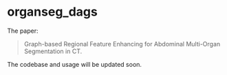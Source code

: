 # organseg_dags

The paper:
> Graph-based Regional Feature Enhancing for Abdominal Multi-Organ Segmentation in CT.

The codebase and usage will be updated soon.
